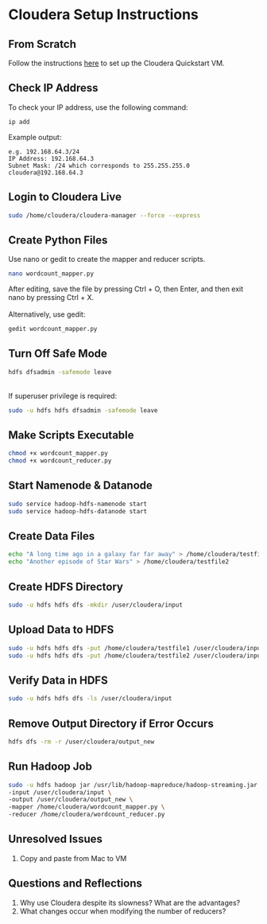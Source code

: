 # Cloudera Setup Instructions

## From Scratch
Follow the instructions [here](https://www.simplilearn.com/tutorials/big-data-tutorial/cloudera-quickstart-vm) to set up the Cloudera Quickstart VM.

## Check IP Address
To check your IP address, use the following command:
```bash
ip add
```
Example output:
```plaintext
e.g. 192.168.64.3/24
IP Address: 192.168.64.3
Subnet Mask: /24 which corresponds to 255.255.255.0
cloudera@192.168.64.3
```

## Login to Cloudera Live
```bash
sudo /home/cloudera/cloudera-manager --force --express
```

## Create Python Files
Use nano or gedit to create the mapper and reducer scripts.
```bash
nano wordcount_mapper.py
```
After editing, save the file by pressing Ctrl + O, then Enter, and then exit nano by pressing Ctrl + X. \
\
Alternatively, use gedit:
```bash
gedit wordcount_mapper.py
```

## Turn Off Safe Mode
```bash
hdfs dfsadmin -safemode leave
```
\
If superuser privilege is required:
```bash
sudo -u hdfs hdfs dfsadmin -safemode leave
```

## Make Scripts Executable
```bash
chmod +x wordcount_mapper.py
chmod +x wordcount_reducer.py
```

## Start Namenode & Datanode
```bash
sudo service hadoop-hdfs-namenode start
sudo service hadoop-hdfs-datanode start
```

## Create Data Files
```bash
echo "A long time ago in a galaxy far far away" > /home/cloudera/testfile1
echo "Another episode of Star Wars" > /home/cloudera/testfile2
```

## Create HDFS Directory
```bash
sudo -u hdfs hdfs dfs -mkdir /user/cloudera/input
```

## Upload Data to HDFS
```bash
sudo -u hdfs hdfs dfs -put /home/cloudera/testfile1 /user/cloudera/input
sudo -u hdfs hdfs dfs -put /home/cloudera/testfile2 /user/cloudera/input
```

## Verify Data in HDFS
```bash
sudo -u hdfs hdfs dfs -ls /user/cloudera/input
```

## Remove Output Directory if Error Occurs
```bash
hdfs dfs -rm -r /user/cloudera/output_new
```

## Run Hadoop Job
```bash
sudo -u hdfs hadoop jar /usr/lib/hadoop-mapreduce/hadoop-streaming.jar \
-input /user/cloudera/input \
-output /user/cloudera/output_new \
-mapper /home/cloudera/wordcount_mapper.py \
-reducer /home/cloudera/wordcount_reducer.py
```

## Unresolved Issues
1. Copy and paste from Mac to VM

## Questions and Reflections
1. Why use Cloudera despite its slowness? What are the advantages?
2. What changes occur when modifying the number of reducers?
